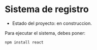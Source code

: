 <h1> Sistema de registro</h1>

- Estado del proyecto: en construccion.

Para ejecutar el sistema, debes poner:

```npm install react```
